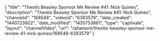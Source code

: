 {
    "title": "Theotis Beasley Sponsor Me Review #41: Nick Quines",
    "description": "Theotis Beasley Sponsor Me Review #41: Nick Quines",
    "channelid": "168548",
    "videoid": "6383579",
    "date_created": "1440723602",
    "date_modified": "1455753861",
    "type": "captivate",
    "layout": "channelVideo",
    "url": "\/altamont\/theotis-beasley-sponsor-me-review-41-nick-quines\/168548-6383579"
}